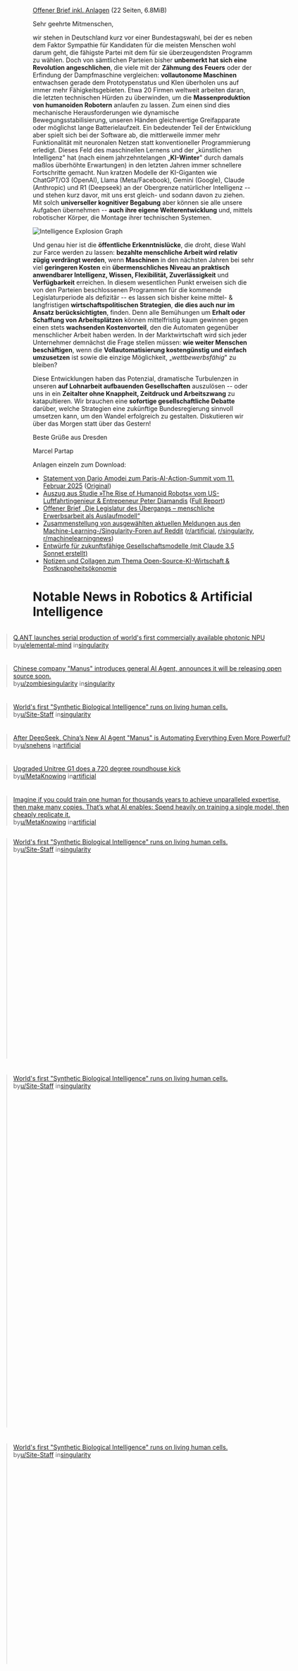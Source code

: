 [Offener Brief inkl. Anlagen](offener-brief-ki-und-robotik-wirtschaft-umschalten.pdf) (22 Seiten, 6.8MiB)

Sehr geehrte Mitmenschen,

wir stehen in Deutschland kurz vor einer Bundestagswahl, bei der es
neben dem Faktor Sympathie für Kandidaten für die meisten Menschen wohl
darum geht, die fähigste Partei mit dem für sie überzeugendsten Programm
zu wählen. Doch von sämtlichen Parteien bisher **unbemerkt hat sich eine
Revolution angeschlichen**, die viele mit der **Zähmung des Feuers**
oder der Erfindung der Dampfmaschine vergleichen: **vollautonome
Maschinen** entwachsen gerade dem Prototypenstatus und KIen überholen
uns auf immer mehr Fähigkeitsgebieten. Etwa 20 Firmen weltweit arbeiten
daran, die letzten technischen Hürden zu überwinden, um die
**Massenproduktion von humanoiden Robotern** anlaufen zu lassen. Zum
einen sind dies mechanische Herausforderungen wie dynamische
Bewegungsstabilisierung, unseren Händen gleichwertige Greifapparate oder
möglichst lange Batterielaufzeit. Ein bedeutender Teil der Entwicklung
aber spielt sich bei der Software ab, die mittlerweile immer mehr
Funktionalität mit neuronalen Netzen statt konventioneller
Programmierung erledigt. Dieses Feld des maschinellen Lernens und der
„künstlichen Intelligenz" hat (nach einem jahrzehntelangen
„**KI-Winter**" durch damals maßlos überhöhte Erwartungen) in den
letzten Jahren immer schnellere Fortschritte gemacht. Nun kratzen
Modelle der KI-Giganten wie ChatGPT/O3 (OpenAI), Llama (Meta/Facebook),
Gemini (Google), Claude (Anthropic) und R1 (Deepseek) an der
Obergrenze natürlicher Intelligenz -- und stehen kurz davor, mit uns
erst gleich- und sodann davon zu ziehen. Mit solch **universeller
kognitiver Begabung** aber können sie alle unsere Aufgaben übernehmen --
**auch ihre eigene Weiterentwicklung** und, mittels robotischer Körper,
die Montage ihrer technischen Systemen.

![Intelligence Explosion Graph](http://situational-awareness.ai/wp-content/uploads/2024/06/intelligence_explosion-1536x1184.png)


Und genau hier ist die
**öffentliche Erkenntnislücke**, die droht, diese Wahl zur Farce werden
zu lassen: **bezahlte menschliche Arbeit wird relativ zügig verdrängt
werden**, wenn **Maschinen** in den nächsten Jahren bei sehr viel
**geringeren Kosten** ein **übermenschliches Niveau an praktisch
anwendbarer Intelligenz, Wissen, Flexibilität, Zuverlässigkeit** und
**Verfügbarkeit** erreichen. In diesem wesentlichen Punkt erweisen sich
die von den Parteien beschlossenen Programmen für die kommende
Legislaturperiode als defizitär -- es lassen sich bisher keine mittel- &
langfristigen **wirtschaftspolitischen Strategien**, **die dies auch nur
im Ansatz berücksichtigten**, finden. Denn alle Bemühungen um **Erhalt
oder Schaffung von Arbeitsplätzen** können mittelfristig kaum gewinnen
gegen einen stets **wachsenden Kostenvorteil**, den die Automaten
gegenüber menschlicher Arbeit haben werden. In der Marktwirtschaft wird
sich jeder Unternehmer demnächst die Frage stellen müssen: **wie weiter
Menschen beschäftigen**, wenn die **Vollautomatisierung kostengünstig
und einfach umzusetzen** ist sowie die einzige Möglichkeit,
„*wettbewerbsfähig*" zu bleiben?

Diese Entwicklungen haben das Potenzial, dramatische Turbulenzen in
unseren **auf Lohnarbeit aufbauenden Gesellschaften** auszulösen -- oder
uns in ein **Zeitalter ohne Knappheit, Zeitdruck und Arbeitszwang** zu
katapultieren. Wir brauchen eine **sofortige gesellschaftliche Debatte**
darüber, welche Strategien eine zukünftige Bundesregierung sinnvoll
umsetzen kann, um den Wandel erfolgreich zu gestalten. Diskutieren wir
über das Morgen statt über das Gestern!

Beste Grüße aus Dresden

Marcel Partap

Anlagen einzeln zum Download:

- [Statement von Dario Amodei zum Paris-AI-Action-Summit vom 11. Februar 2025](1-Statement_von_Dario_Amodei_zum_Paris_AI_Action_Summit_deutsch_Anthropic-com.pdf) ([Original](https://www.anthropic.com/news/paris-ai-summit))
- [Auszug aus Studie »The Rise of Humanoid Robots« vom US-Luftfahrtingenieur & Entrepeneur Peter Diamandis](2-MetaTrend_Robotics-Takeaways-highlighted.two-pages.pdf) ([Full Report](https://globalhrcommunity.com/wp-content/uploads/2024/12/MetaTrend_Robotics.pdf))
- [Offener Brief „Die Legislatur des Übergangs – menschliche Erwerbsarbeit als Auslaufmodell“](3-offener-brief-ki-und-robotik-wirtschaft-umschalten.pdf)
- [Zusammenstellung von ausgewählten aktuellen Meldungen aus den Machine-Learning-/Singularity-Foren auf Reddit](4-ai-and-robotics-news-2025-01-23.pdf) ([r/artificial](https://www.reddit.com/r/artificial/), [r/singularity](https://www.reddit.com/r/singularity/), [r/machinelearningnews](https://www.reddit.com/r/machinelearningnews/))
- [Entwürfe für zukunftsfähige Gesellschaftsmodelle (mit Claude 3.5 Sonnet erstellt)](5-visions-wisdom-society-resource-based-commons-economy.pdf)
- [Notizen und Collagen zum Thema Open-Source-KI-Wirtschaft & Postknappheitsökonomie](6-kooperative-wirtschaft-open-source-everything.pdf)

# Notable News in Robotics & Artificial Intelligence

<div class="grid">
  <blockquote class="reddit-embed-bq">
	<a href="https://www.reddit.com/r/singularity/comments/1j7wsyf/qant_launches_serial_production_of_worlds_first/">Q.ANT launches serial production of world's first commercially available photonic NPU</a><br> by<a href="https://www.reddit.com/user/elemental-mind/">u/elemental-mind</a> in<a href="https://www.reddit.com/r/singularity/">singularity</a>
  </blockquote>
  <blockquote class="reddit-embed-bq">
	<a href="https://www.reddit.com/r/singularity/comments/1j60vz7/chinese_company_manus_introduces_general_ai_agent/">Chinese company "Manus" introduces general AI Agent, announces it will be releasing open source soon.</a><br> by<a href="https://www.reddit.com/user/zombiesingularity/">u/zombiesingularity</a> in<a href="https://www.reddit.com/r/singularity/">singularity</a>
  </blockquote>
  <blockquote class="reddit-embed-bq">
	<a href="https://www.reddit.com/r/singularity/comments/1j4kbqm/worlds_first_synthetic_biological_intelligence/">World's first "Synthetic Biological Intelligence" runs on living human cells.</a><br> by<a href="https://www.reddit.com/user/Site-Staff/">u/Site-Staff</a> in<a href="https://www.reddit.com/r/singularity/">singularity</a>
  </blockquote>
  <blockquote class="reddit-embed-bq">
    <a href="https://www.reddit.com/r/artificial/comments/1j6ngsc/after_deepseek_chinas_new_ai_agent_manus_is/">After DeepSeek, China’s New AI Agent "Manus" is Automating Everything Even More Powerful?</a><br> by<a href="https://www.reddit.com/user/snehens/">u/snehens</a> in<a href="https://www.reddit.com/r/artificial/">artificial</a>
  </blockquote>
  <blockquote class="reddit-embed-bq">
    <a href="https://www.reddit.com/r/artificial/comments/1j3gce9/upgraded_unitree_g1_does_a_720_degree_roundhouse/">Upgraded Unitree G1 does a 720 degree roundhouse kick</a><br> by<a href="https://www.reddit.com/user/MetaKnowing/">u/MetaKnowing</a> in<a href="https://www.reddit.com/r/artificial/">artificial</a>
  </blockquote>
  <blockquote class="reddit-embed-bq">
    <a href="https://www.reddit.com/r/artificial/comments/1j7a750/imagine_if_you_could_train_one_human_for/">Imagine if you could train one human for thousands years to achieve unparalleled expertise, then make many copies. That’s what AI enables: Spend heavily on training a single model, then cheaply replicate it.</a><br> by<a href="https://www.reddit.com/user/MetaKnowing/">u/MetaKnowing</a> in<a href="https://www.reddit.com/r/artificial/">artificial</a>
  </blockquote>
</div>

<div class="grid">
  <blockquote class="reddit-embed-bq" style="height:500px" data-embed-height="546">
	<a href="https://www.reddit.com/r/singularity/comments/1j4kbqm/worlds_first_synthetic_biological_intelligence/">World's first "Synthetic Biological Intelligence" runs on living human cells.</a><br> by<a href="https://www.reddit.com/user/Site-Staff/">u/Site-Staff</a> in<a href="https://www.reddit.com/r/singularity/">singularity</a>
  </blockquote>
  <blockquote class="reddit-embed-bq" style="height:800px" data-embed-height="546">
	<a href="https://www.reddit.com/r/singularity/comments/1j4kbqm/worlds_first_synthetic_biological_intelligence/">World's first "Synthetic Biological Intelligence" runs on living human cells.</a><br> by<a href="https://www.reddit.com/user/Site-Staff/">u/Site-Staff</a> in<a href="https://www.reddit.com/r/singularity/">singularity</a>
  </blockquote>
  <blockquote class="reddit-embed-bq" style="height:500px" data-embed-height="846">
	<a href="https://www.reddit.com/r/singularity/comments/1j4kbqm/worlds_first_synthetic_biological_intelligence/">World's first "Synthetic Biological Intelligence" runs on living human cells.</a><br> by<a href="https://www.reddit.com/user/Site-Staff/">u/Site-Staff</a> in<a href="https://www.reddit.com/r/singularity/">singularity</a>
  </blockquote>
</div>

<script async="" src="https://embed.reddit.com/widgets.js" charset="UTF-8"></script>
<style>
.inner {
    width: 60vw;
}
.grid {
  width: 70vw;
  display: grid;
  grid-template-columns: repeat(auto-fit, minmax(min(35vh, 100%), 1fr));
  justify-self: center;
  gap: 0.5rem;
}
.grid iframe {
  _border: dashed 3px gray !important;
}
</style>
